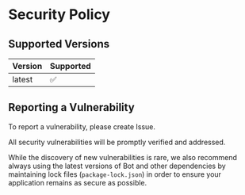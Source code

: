 # Security Policy

## Supported Versions


| Version | Supported          |
| ------- | ------------------ |
| latest   | :white_check_mark: |

## Reporting a Vulnerability

To report a vulnerability, please create Issue.

All security vulnerabilities will be promptly verified and addressed.

While the discovery of new vulnerabilities is rare, we also recommend always using
the latest versions of Bot and other dependencies by maintaining lock files (`package-lock.json`) in order
to ensure your application remains as secure as possible.


